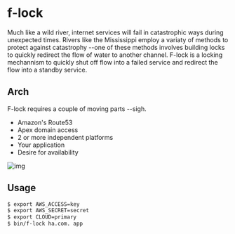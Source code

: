 # f-lock

Much like a wild river, internet services will fail in catastrophic ways
during unexpected times. Rivers like the Mississippi employ a variaty of methods
to protect against catastrophy --one of these methods involves building locks
to quickly redirect the flow of water to another channel. F-lock is a locking
mechannism to quickly shut off flow into a failed service and redirect the flow
into a standby service.

## Arch

F-lock requires a couple of moving parts --sigh.

* Amazon's Route53
* Apex domain access
* 2 or more independent platforms
* Your application
* Desire for availability

![img](http://f.cl.ly/items/1Y3L0G1u452z2a1p3E2A/arch.png)

## Usage

```bash
$ export AWS_ACCESS=key
$ export AWS_SECRET=secret
$ export CLOUD=primary
$ bin/f-lock ha.com. app
```
